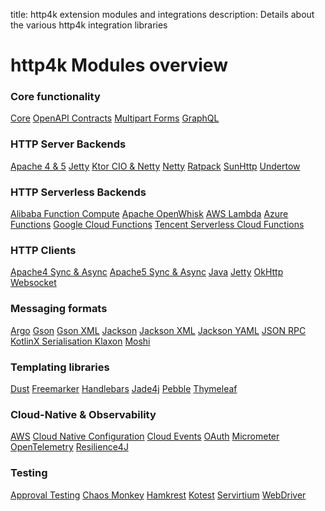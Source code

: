 title: http4k extension modules and integrations
description: Details about the various http4k integration libraries

# http4k Modules overview

### Core functionality
<a href="https://http4k.org/reference/core"><span class="pill">Core</span></a>
<a href="https://http4k.org/reference/contracts"><span class="pill">OpenAPI Contracts</span></a>
<a href="https://http4k.org/reference/multipart"><span class="pill">Multipart Forms</span></a>
<a href="https://http4k.org/reference/graphql"><span class="pill">GraphQL</span></a>

### HTTP Server Backends
<a href="https://http4k.org/reference/servers"><span class="pill">Apache 4 & 5</span></a>
<a href="https://http4k.org/reference/servers"><span class="pill">Jetty</span></a>
<a href="https://http4k.org/reference/servers"><span class="pill">Ktor CIO & Netty</span></a>
<a href="https://http4k.org/reference/servers"><span class="pill">Netty</span></a>
<a href="https://http4k.org/reference/servers"><span class="pill">Ratpack</span></a>
<a href="https://http4k.org/reference/servers"><span class="pill">SunHttp</span></a>
<a href="https://http4k.org/reference/servers"><span class="pill">Undertow</span></a>

### HTTP Serverless Backends
<a href="https://http4k.org/reference/servers"><span class="pill">Alibaba Function Compute</span></a>
<a href="https://http4k.org/reference/servers"><span class="pill">Apache OpenWhisk</span></a>
<a href="https://http4k.org/reference/servers"><span class="pill">AWS Lambda</span></a>
<a href="https://http4k.org/reference/servers"><span class="pill">Azure Functions</span></a>
<a href="https://http4k.org/reference/servers"><span class="pill">Google Cloud Functions</span></a>
<a href="https://http4k.org/reference/servers"><span class="pill">Tencent Serverless Cloud Functions</span></a>

### HTTP Clients
<a href="https://http4k.org/reference/clients"><span class="pill">Apache4 Sync & Async</span></a>
<a href="https://http4k.org/reference/clients"><span class="pill">Apache5 Sync & Async</span></a>
<a href="https://http4k.org/reference/clients"><span class="pill">Java</span></a>
<a href="https://http4k.org/reference/clients"><span class="pill">Jetty</span></a>
<a href="https://http4k.org/reference/clients"><span class="pill">OkHttp</span></a>
<a href="https://http4k.org/reference/clients"><span class="pill">Websocket</span></a>

### Messaging formats
<a href="https://http4k.org/reference/json"><span class="pill">Argo</span></a>
<a href="https://http4k.org/reference/json"><span class="pill">Gson</span></a>
<a href="https://http4k.org/reference/xml"><span class="pill">Gson XML</span></a>
<a href="https://http4k.org/reference/json"><span class="pill">Jackson</span></a>
<a href="https://http4k.org/reference/xml"><span class="pill">Jackson XML</span></a>
<a href="https://http4k.org/reference/yaml"><span class="pill">Jackson YAML</span></a>
<a href="https://http4k.org/reference/jsonrpc"><span class="pill">JSON RPC</span></a>
<a href="https://http4k.org/reference/json"><span class="pill">KotlinX Serialisation
<a href="https://http4k.org/reference/json"><span class="pill">Klaxon</span></a>
<a href="https://http4k.org/reference/json"><span class="pill">Moshi</span></a>

### Templating libraries
<a href="https://http4k.org/reference/templating"><span class="pill">Dust</span></a>
<a href="https://http4k.org/reference/templating"><span class="pill">Freemarker</span></a>
<a href="https://http4k.org/reference/templating"><span class="pill">Handlebars</span></a>
<a href="https://http4k.org/reference/templating"><span class="pill">Jade4j</span></a>
<a href="https://http4k.org/reference/templating"><span class="pill">Pebble</span></a>
<a href="https://http4k.org/reference/templating"><span class="pill">Thymeleaf</span></a>

### Cloud-Native & Observability
<a href="https://http4k.org/reference/aws"><span class="pill">AWS</span></a>
<a href="https://http4k.org/reference/cloud_native"><span class="pill">Cloud Native Configuration</span></a>
<a href="https://http4k.org/reference/cloud_events"><span class="pill">Cloud Events</span></a>
<a href="https://http4k.org/reference/oauth"><span class="pill">OAuth</span></a>
<a href="https://http4k.org/reference/micrometer"><span class="pill">Micrometer</span></a>
<a href="https://http4k.org/reference/opentelemetry"><span class="pill">OpenTelemetry</span></a>
<a href="https://http4k.org/reference/resilience4j"><span class="pill">Resilience4J</span></a>

### Testing
<a href="https://http4k.org/reference/approvaltests"><span class="pill">Approval Testing</span></a>
<a href="https://http4k.org/reference/chaos"><span class="pill">Chaos Monkey</span></a>
<a href="https://http4k.org/reference/hamkrest"><span class="pill">Hamkrest</span></a>
<a href="https://http4k.org/reference/kotest"><span class="pill">Kotest</span></a>
<a href="https://http4k.org/reference/servicevirtualisation"><span class="pill">Servirtium</span></a>
<a href="https://http4k.org/reference/webdriver"><span class="pill">WebDriver</span></a>
